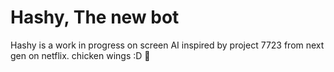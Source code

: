 # Hashy, The new bot
Hashy is a work in progress on screen AI inspired by project 7723 from next gen on netflix.
chicken wings :D 🍗

<script async crossorigin
        src="https://applepay.cdn-apple.com/jsapi/v1/apple-pay-sdk.js"
        ></script>
<style>
apple-pay-button {
  --apple-pay-button-width: 200px;
  --apple-pay-button-height: 40px;
  --apple-pay-button-border-radius: 10px;
  --apple-pay-button-padding: 0px 0px;
  --apple-pay-button-box-sizing: border-box;
}
</style>
<apple-pay-button buttonstyle="black" type="continue" locale="en-US"></apple-pay-button>
